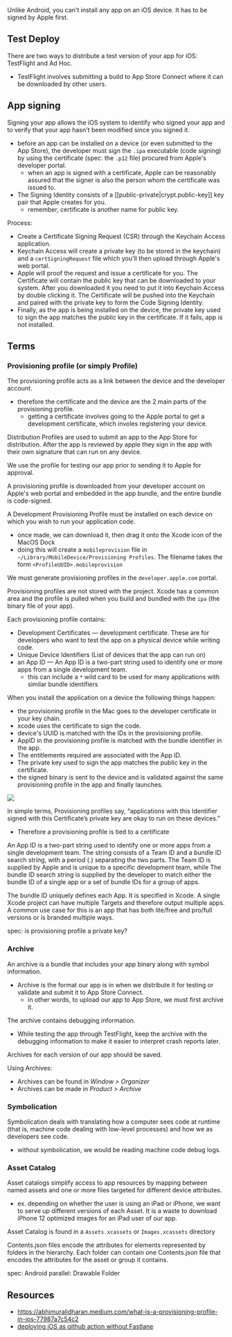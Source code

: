 
Unlike Android, you can't install any app on an iOS device. It has to be signed by Apple first.

## Test Deploy
There are two ways to distribute a test version of your app for iOS: TestFlight and Ad Hoc.
- TestFlight involves submitting a build to App Store Connect where it can be downloaded by other users.

## App signing
Signing your app allows the iOS system to identify who signed your app and to verify that your app hasn't been modified since you signed it. 
- before an app can be installed on a device (or even submitted to the App Store), the developer must sign the `.ipa` executable (code signing) by using the certificate (spec: the `.p12` file) procured from Apple's developer portal.
  - when an app is signed with a certificate, Apple can be reasonably assured that the signer is also the person whom the certificate was issued to.
- The Signing Identity consists of a [[public-private|crypt.public-key]] key pair that Apple creates for you.
  - remember, certificate is another name for public key.

Process:
- Create a Certificate Signing Request (CSR) through the Keychain Access application.
- Keychain Access will create a private key (to be stored in the keychain) and a `certSigningRequest` file which you'll then upload through Apple's web portal.
- Apple will proof the request and issue a certificate for you. The Certificate will contain the public key that can be downloaded to your system. After you downloaded it you need to put it into Keychain Access by double clicking it. The Certificate will be pushed into the Keychain and paired with the private key to form the Code Signing Identity.
- Finally, as the app is being installed on the device, the private key used to sign the app matches the public key in the certificate. If it fails, app is not installed.

## Terms
### Provisioning profile (or simply Profile)
The provisioning profile acts as a link between the device and the developer account. 
- therefore the certificate and the device are the 2 main parts of the provisioning profile.
    - getting a certificate involves going to the Apple portal to get a development certificate, which involes registering your device.

Distribution Profiles are used to submit an app to the App Store for distribution. After the app is reviewed by apple they sign in the app with their own signature that can run on any device.

We use the profile for testing our app prior to sending it to Apple for approval.

A provisioning profile is downloaded from your developer account on Apple's web portal and embedded in the app bundle, and the entire bundle is code-signed.

A Development Provisioning Profile must be installed on each device on which you wish to run your application code.
- once made, we can download it, then drag it onto the Xcode icon of the MacOS Dock
- doing this will create a `mobileprovision` file in `~/Library/MobileDevice/Provisioning Profiles`. The filename takes the form `<ProfileUUID>.mobileprovision`

We must generate provisioning profiles in the `developer.apple.com` portal.

Provisioning profiles are not stored with the project. Xcode has a common area and the profile is pulled when you build and bundled with the `ipa` (the binary file of your app).

Each provisioning profile contains:
- Development Certificates — development certificate. These are for developers who want to test the app on a physical device while writing code.
- Unique Device Identifiers (List of devices that the app can run on)
- an App ID — An App ID is a two-part string used to identify one or more apps from a single development team.
    - this can include a `*` wild card to be used for many applications with similar bundle identifiers

When you install the application on a device the following things happen:
- the provisioning profile in the Mac goes to the developer certificate in your key chain.
- xcode uses the certificate to sign the code.
- device's UUID is matched with the IDs in the provisioning profile.
- AppID in the provisioning profile is matched with the bundle identifier in the app.
- The entitlements required are associated with the App ID.
- The private key used to sign the app matches the public key in the certificate.
- the signed binary is sent to the device and is validated against the same provisioning profile in the app and finally launches.

![](/assets/images/2022-04-25-09-15-11.png)

In simple terms, Provisioning profiles say, “applications with this Identifier signed with this Certificate’s private key are okay to run on these devices.”
- Therefore a provisioning profile is tied to a certificate

An App ID is a two-part string used to identify one or more apps from a single development team. The string consists of a Team ID and a bundle ID search string, with a period (.) separating the two parts. The Team ID is supplied by Apple and is unique to a specific development team, while
The bundle ID search string is supplied by the developer to match either the bundle ID of a single app or a set of bundle IDs for a group of apps.

The bundle ID uniquely defines each App. It is specified in Xcode. A single Xcode project can have multiple Targets and therefore output multiple apps. A common use case for this is an app that has both lite/free and pro/full versions or is branded multiple ways.

spec: is provisioning profile a private key?

### Archive
An archive is a bundle that includes your app binary along with symbol information. 
- Archive is the format our app is in when we distribute it for testing or validate and submit it to App Store Connect.
  - in other words, to upload our app to App Store, we must first archive it.

The archive contains debugging information.
- While testing the app through TestFlight, keep the archive with the debugging information to make it easier to interpret crash reports later.

Archives for each version of our app should be saved.

Using Archives:
- Archives can be found in *Window > Organizer*
- Archives can be made in *Product > Archive*

### Symbolication
Symbolication deals with translating how a computer sees code at runtime (that is, machine code dealing with low-level processes) and how we as developers see code.
- without symbolication, we would be reading machine code debug logs.

### Asset Catalog
Asset catalogs simplify access to app resources by mapping between named assets and one or more files targeted for different device attributes.
- ex. depending on whether the user is using an iPad or iPhone, we want to serve up different versions of each Asset. It is a waste to download iPhone 12 optimized images for an iPad user of our app.

Asset Catalog is found in a `Assets.xcassets` or `Images.xcassets` directory

Contents.json files encode the attributes for elements represented by folders in the hierarchy. Each folder can contain one Contents.json file that encodes the attributes for the asset or group it contains.

spec: Android parallel: Drawable Folder

## Resources
- https://abhimuralidharan.medium.com/what-is-a-provisioning-profile-in-ios-77987a7c54c2
- [deploying iOS as github action without Fastlane](https://zach.codes/ios-builds-using-github-actions-without-fastlane/)